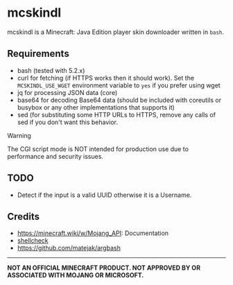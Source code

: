 # mcskindl

mcskindl is a Minecraft: Java Edition player skin downloader written in `bash`.

## Requirements

- bash (tested with 5.2.x)
- curl for fetching (if HTTPS works then it should work). Set the `MCSKINDL_USE_WGET` environment variable to `yes` if you prefer using wget
- jq for processing JSON data (core)
- base64 for decoding Base64 data (should be included with coreutils or busybox or any other implementations that supports it)
- sed (for substituting some HTTP URLs to HTTPS, remove any calls of sed if you don't want this behavior.

> [!WARNING]
> The CGI script mode is NOT intended for production use due to performance and security issues.

## TODO

- Detect if the input is a valid UUID otherwise it is a Username.

## Credits

- <https://minecraft.wiki/w/Mojang_API>: Documentation
- [shellcheck](https://github.com/koalaman/shellcheck)
- <https://github.com/matejak/argbash>

---

**NOT AN OFFICIAL MINECRAFT PRODUCT. NOT APPROVED BY OR ASSOCIATED WITH MOJANG OR MICROSOFT.**
